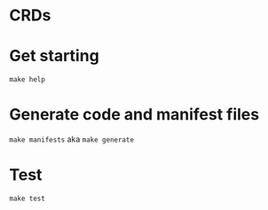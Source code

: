 # CRDs

# Get starting

`make help`

# Generate code and manifest files

`make manifests` aka `make generate`

# Test

`make test`
